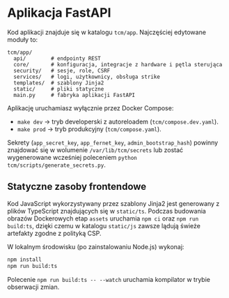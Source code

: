 # Aplikacja FastAPI

Kod aplikacji znajduje się w katalogu `tcm/app`. Najczęściej edytowane moduły to:

```
tcm/app/
  api/        # endpointy REST
  core/       # konfiguracja, integracje z hardware i pętla sterująca
  security/   # sesje, role, CSRF
  services/   # logi, użytkownicy, obsługa strike
  templates/  # szablony Jinja2
  static/     # pliki statyczne
  main.py     # fabryka aplikacji FastAPI
```

Aplikację uruchamiasz wyłącznie przez Docker Compose:

- `make dev` → tryb developerski z autoreloadem (`tcm/compose.dev.yaml`).
- `make prod` → tryb produkcyjny (`tcm/compose.yaml`).

Sekrety (`app_secret_key`, `app_fernet_key`, `admin_bootstrap_hash`) powinny znajdować się w wolumenie `/var/lib/tcm/secrets` lub zostać wygenerowane wcześniej poleceniem `python tcm/scripts/generate_secrets.py`.

## Statyczne zasoby frontendowe

Kod JavaScript wykorzystywany przez szablony Jinja2 jest generowany z plików TypeScript znajdujących się w `static/ts`. Podczas budowania obrazów Dockerowych etap `assets` uruchamia `npm ci` oraz `npm run build:ts`, dzięki czemu w katalogu `static/js` zawsze lądują świeże artefakty zgodne z polityką CSP.

W lokalnym środowisku (po zainstalowaniu Node.js) wykonaj:

```bash
npm install
npm run build:ts
```

Polecenie `npm run build:ts -- --watch` uruchamia kompilator w trybie obserwacji zmian.
